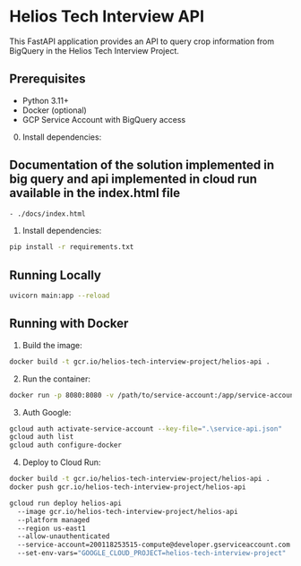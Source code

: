 # Helios Tech Interview API

This FastAPI application provides an API to query crop information from BigQuery in the Helios Tech Interview Project.

## Prerequisites

- Python 3.11+
- Docker (optional)
- GCP Service Account with BigQuery access

0. Install dependencies:
## Documentation of the solution implemented in big query and api implemented in cloud run available in the index.html file
```bash
- ./docs/index.html
```
1. Install dependencies:
```bash
pip install -r requirements.txt
```

## Running Locally
```bash
uvicorn main:app --reload
```

## Running with Docker

1. Build the image:
```bash
docker build -t gcr.io/helios-tech-interview-project/helios-api .
```

2. Run the container:
```bash
docker run -p 8080:8080 -v /path/to/service-account:/app/service-account.json -e GOOGLE_APPLICATION_CREDENTIALS=/app/service-account.json helios-api
```

3. Auth Google:
```bash
gcloud auth activate-service-account --key-file=".\service-api.json"
gcloud auth list
gcloud auth configure-docker
```

4. Deploy to Cloud Run:
```bash
docker build -t gcr.io/helios-tech-interview-project/helios-api .
docker push gcr.io/helios-tech-interview-project/helios-api

gcloud run deploy helios-api 
  --image gcr.io/helios-tech-interview-project/helios-api 
  --platform managed 
  --region us-east1 
  --allow-unauthenticated 
  --service-account=200118253515-compute@developer.gserviceaccount.com 
  --set-env-vars="GOOGLE_CLOUD_PROJECT=helios-tech-interview-project"
```